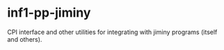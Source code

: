 # inf1-pp-jiminy

CPI interface and other utilities for integrating with jiminy programs (itself and others).
